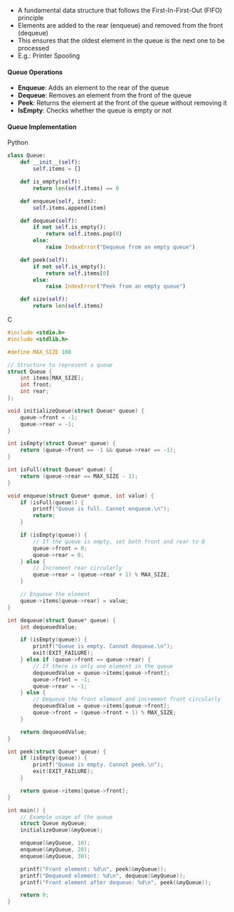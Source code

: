 - A fundamental data structure that follows the First-In-First-Out (FIFO) principle
- Elements are added to the rear (enqueue) and removed from the front (dequeue)
- This ensures that the oldest element in the queue is the next one to be processed
- E.g.: Printer Spooling

#### Queue Operations
- **Enqueue**: Adds an element to the rear of the queue
- **Dequeue**: Removes an element from the front of the queue
- **Peek**: Returns the element at the front of the queue without removing it
- **IsEmpty**: Checks whether the queue is empty or not

#### Queue Implementation
Python
```python
class Queue:
    def __init__(self):
        self.items = []

    def is_empty(self):
        return len(self.items) == 0

    def enqueue(self, item):
        self.items.append(item)

    def dequeue(self):
        if not self.is_empty():
            return self.items.pop(0)
        else:
            raise IndexError("Dequeue from an empty queue")

    def peek(self):
        if not self.is_empty():
            return self.items[0]
        else:
            raise IndexError("Peek from an empty queue")

    def size(self):
        return len(self.items)
```

C
```C
#include <stdio.h>
#include <stdlib.h>

#define MAX_SIZE 100

// Structure to represent a queue
struct Queue {
    int items[MAX_SIZE];
    int front;
    int rear;
};

void initializeQueue(struct Queue* queue) {
    queue->front = -1;
    queue->rear = -1;
}

int isEmpty(struct Queue* queue) {
    return (queue->front == -1 && queue->rear == -1);
}

int isFull(struct Queue* queue) {
    return (queue->rear == MAX_SIZE - 1);
}

void enqueue(struct Queue* queue, int value) {
    if (isFull(queue)) {
        printf("Queue is full. Cannot enqueue.\n");
        return;
    }

    if (isEmpty(queue)) {
        // If the queue is empty, set both front and rear to 0
        queue->front = 0;
        queue->rear = 0;
    } else {
        // Increment rear circularly
        queue->rear = (queue->rear + 1) % MAX_SIZE;
    }

    // Enqueue the element
    queue->items[queue->rear] = value;
}

int dequeue(struct Queue* queue) {
    int dequeuedValue;

    if (isEmpty(queue)) {
        printf("Queue is empty. Cannot dequeue.\n");
        exit(EXIT_FAILURE);
    } else if (queue->front == queue->rear) {
        // If there is only one element in the queue
        dequeuedValue = queue->items[queue->front];
        queue->front = -1;
        queue->rear = -1;
    } else {
        // Dequeue the front element and increment front circularly
        dequeuedValue = queue->items[queue->front];
        queue->front = (queue->front + 1) % MAX_SIZE;
    }

    return dequeuedValue;
}

int peek(struct Queue* queue) {
    if (isEmpty(queue)) {
        printf("Queue is empty. Cannot peek.\n");
        exit(EXIT_FAILURE);
    }

    return queue->items[queue->front];
}

int main() {
    // Example usage of the queue
    struct Queue myQueue;
    initializeQueue(&myQueue);

    enqueue(&myQueue, 10);
    enqueue(&myQueue, 20);
    enqueue(&myQueue, 30);

    printf("Front element: %d\n", peek(&myQueue));
    printf("Dequeued element: %d\n", dequeue(&myQueue));
    printf("Front element after dequeue: %d\n", peek(&myQueue));

    return 0;
}

```

